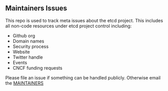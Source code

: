 ## Maintainers Issues

This repo is used to track meta issues about the etcd project. This includes all non-code resources under etcd project control including:

- Github org
- Domain names
- Security process
- Website
- Twitter handle
- Events
- CNCF funding requests

Please file an issue if something can be handled publicly. Otherwise email the [MAINTAINERS](https://github.com/etcd-io/etcd/blob/master/MAINTAINERS)
